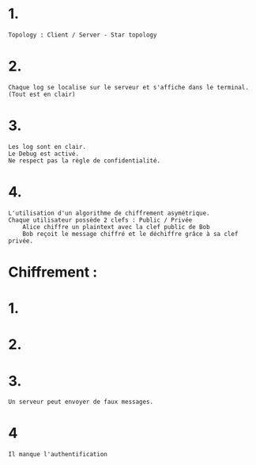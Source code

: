 # 1. 
    Topology : Client / Server - Star topology
# 2. 
    Chaque log se localise sur le serveur et s'affiche dans le terminal. (Tout est en clair)
# 3.
    Les log sont en clair.
    Le Debug est activé.
    Ne respect pas la règle de confidentialité.
# 4.
    L'utilisation d'un algorithme de chiffrement asymétrique.
    Chaque utilisateur possède 2 clefs : Public / Privée
        Alice chiffre un plaintext avec la clef public de Bob
        Bob reçoit le message chiffré et le déchiffre grâce à sa clef privée.

# Chiffrement :
# 1. 

# 2. 

# 3. 
    Un serveur peut envoyer de faux messages.

# 4
    Il manque l'authentification


